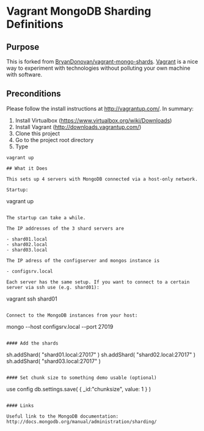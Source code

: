 # Vagrant MongoDB Sharding Definitions

## Purpose

This is forked from [BryanDonovan/vagrant-mongo-shards](https://github.com/BryanDonovan/vagrant-mongo-shards).
[Vagrant](http://vagrantup.com/) is a nice way to experiment with technologies without polluting your own machine with software.

## Preconditions

Please follow the install instructions at http://vagrantup.com/. In summary:

1. Install Virtualbox (https://www.virtualbox.org/wiki/Downloads)
2. Install Vagrant (http://downloads.vagrantup.com/)
3. Clone this project
4. Go to the project root directory
5. Type 
```
vagrant up

## What it Does

This sets up 4 servers with MongoDB connected via a host-only network.

Startup:
```
vagrant up
```

The startup can take a while.

The IP addresses of the 3 shard servers are

- shard01.local
- shard02.local
- shard03.local

The IP adress of the configserver and mongos instance is

- configsrv.local

Each server has the same setup. If you want to connect to a certain server via ssh use (e.g. shard01):

```
vagrant ssh shard01
```

Connect to the MongoDB instances from your host:

```
mongo --host configsrv.local --port 27019
```

#### Add the shards 

```
sh.addShard( "shard01.local:27017" )
sh.addShard( "shard02.local:27017" )
sh.addShard( "shard03.local:27017" )
```

#### Set chunk size to something demo usable (optional)

```
use config
db.settings.save( { _id:"chunksize", value: 1 } )
```

#### Links

Useful link to the MongoDB documentation: http://docs.mongodb.org/manual/administration/sharding/
